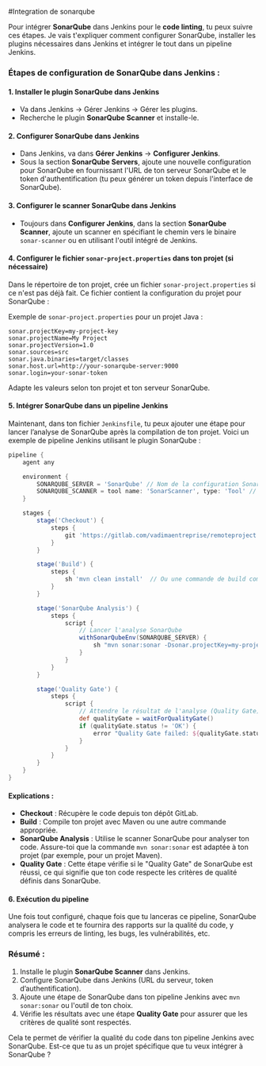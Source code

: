 #Integration de sonarqube

Pour intégrer **SonarQube** dans Jenkins pour le **code linting**, tu peux suivre ces étapes. Je vais t'expliquer comment configurer SonarQube, installer les plugins nécessaires dans Jenkins et intégrer le tout dans un pipeline Jenkins.

### Étapes de configuration de SonarQube dans Jenkins :

#### 1. **Installer le plugin SonarQube dans Jenkins**
   - Va dans Jenkins -> Gérer Jenkins -> Gérer les plugins.
   - Recherche le plugin **SonarQube Scanner** et installe-le.

#### 2. **Configurer SonarQube dans Jenkins**
   - Dans Jenkins, va dans **Gérer Jenkins** -> **Configurer Jenkins**.
   - Sous la section **SonarQube Servers**, ajoute une nouvelle configuration pour SonarQube en fournissant l'URL de ton serveur SonarQube et le token d'authentification (tu peux générer un token depuis l'interface de SonarQube).

#### 3. **Configurer le scanner SonarQube dans Jenkins**
   - Toujours dans **Configurer Jenkins**, dans la section **SonarQube Scanner**, ajoute un scanner en spécifiant le chemin vers le binaire `sonar-scanner` ou en utilisant l'outil intégré de Jenkins.
   
#### 4. **Configurer le fichier `sonar-project.properties` dans ton projet (si nécessaire)**
   Dans le répertoire de ton projet, crée un fichier `sonar-project.properties` si ce n'est pas déjà fait. Ce fichier contient la configuration du projet pour SonarQube :

   Exemple de `sonar-project.properties` pour un projet Java :
   ```properties
   sonar.projectKey=my-project-key
   sonar.projectName=My Project
   sonar.projectVersion=1.0
   sonar.sources=src
   sonar.java.binaries=target/classes
   sonar.host.url=http://your-sonarqube-server:9000
   sonar.login=your-sonar-token
   ```

   Adapte les valeurs selon ton projet et ton serveur SonarQube.

#### 5. **Intégrer SonarQube dans un pipeline Jenkins**

Maintenant, dans ton fichier `Jenkinsfile`, tu peux ajouter une étape pour lancer l’analyse de SonarQube après la compilation de ton projet. Voici un exemple de pipeline Jenkins utilisant le plugin SonarQube :

```groovy
pipeline {
    agent any

    environment {
        SONARQUBE_SERVER = 'SonarQube' // Nom de la configuration SonarQube dans Jenkins
        SONARQUBE_SCANNER = tool name: 'SonarScanner', type: 'Tool' // Si tu utilises un scanner local, sinon utilise le scanner intégré
    }

    stages {
        stage('Checkout') {
            steps {
                git 'https://gitlab.com/vadimaentreprise/remoteproject.git'
            }
        }

        stage('Build') {
            steps {
                sh 'mvn clean install'  // Ou une commande de build comme 'mvn clean package'
            }
        }

        stage('SonarQube Analysis') {
            steps {
                script {
                    // Lancer l'analyse SonarQube
                    withSonarQubeEnv(SONARQUBE_SERVER) {
                        sh "mvn sonar:sonar -Dsonar.projectKey=my-project-key"
                    }
                }
            }
        }

        stage('Quality Gate') {
            steps {
                script {
                    // Attendre le résultat de l'analyse (Quality Gate)
                    def qualityGate = waitForQualityGate()
                    if (qualityGate.status != 'OK') {
                        error "Quality Gate failed: ${qualityGate.status}"
                    }
                }
            }
        }
    }
}
```

#### Explications :
- **Checkout** : Récupère le code depuis ton dépôt GitLab.
- **Build** : Compile ton projet avec Maven ou une autre commande appropriée.
- **SonarQube Analysis** : Utilise le scanner SonarQube pour analyser ton code. Assure-toi que la commande `mvn sonar:sonar` est adaptée à ton projet (par exemple, pour un projet Maven).
- **Quality Gate** : Cette étape vérifie si le "Quality Gate" de SonarQube est réussi, ce qui signifie que ton code respecte les critères de qualité définis dans SonarQube.

#### 6. **Exécution du pipeline**

Une fois tout configuré, chaque fois que tu lanceras ce pipeline, SonarQube analysera le code et te fournira des rapports sur la qualité du code, y compris les erreurs de linting, les bugs, les vulnérabilités, etc.

### Résumé :
1. Installe le plugin **SonarQube Scanner** dans Jenkins.
2. Configure SonarQube dans Jenkins (URL du serveur, token d’authentification).
3. Ajoute une étape de SonarQube dans ton pipeline Jenkins avec `mvn sonar:sonar` ou l'outil de ton choix.
4. Vérifie les résultats avec une étape **Quality Gate** pour assurer que les critères de qualité sont respectés.

Cela te permet de vérifier la qualité du code dans ton pipeline Jenkins avec SonarQube. Est-ce que tu as un projet spécifique que tu veux intégrer à SonarQube ?